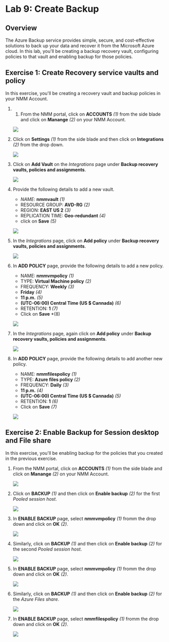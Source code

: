 # Lab 9: Create Backup

## Overview

The Azure Backup service provides simple, secure, and cost-effective solutions to back up your data and recover it from the Microsoft Azure cloud. In this lab, you'll be creating a backup recovery vault, configuring policies to that vault and enabling backup for those policies.

## Exercise 1: Create Recovery service vaults and policy

In this exercise, you'll be creating a recovery vault and backup policies in your NMM Account.

1. 1. From the NMM portal, click on **ACCOUNTS** *(1)* from the side blade and click on **Manange** *(2)* on your NMM Account.

   ![](media/2s1.png)

1. Click on **Settings** *(1)* from the side blade and then click on **Integrations** *(2)* from the drop down.
 
   ![](media/7s1.png)
   
1. Click on **Add Vault** on the *Integrations* page under **Backup recovery vaults, policies and assignments**.

   ![](media/7s2.png)
   
1. Provide the following details to add a new vault.

   * *NAME*:  **nmmvault** *(1)*
   * RESOURCE GROUP:  **AVD-RG** *(2)*
   * REGION:  **EAST US 2** *(3)*
   * REPLICATION TIME:  **Geo-redundant** *(4)*
   * click on **Save** *(5)*
   
   ![](media/7s3.png)
   
1. In the *Integrations* page, click on **Add policy** under **Backup recovery vaults, policies and assignments**.

   ![](media/7s4.png)
   
1. In **ADD POLICY** page, provide the following details to add a new policy.

   * NAME:  **nmmvmpolicy** *(1)*
   * TYPE:  **Virtual Machine policy** *(2)*
   * FREQUENCY:  **Weekly** *(3)*
   * **Friday** *(4)*
   * **11 p.m.** *(5)*
   * **(UTC-06:00) Central Time (US $ Cannada)** *(6)*
   * RETENTION:  **1** *(7)*
   * Click on **Save** *(8)
   
   ![](media/7s5.png)
   
1. In the *Integrations* page, again click on **Add policy** under **Backup recovery vaults, policies and assignments**.

   ![](media/7s4.png)
   
1. In **ADD POLICY** page, provide the following details to add another new policy.

   * NAME:  **nmmfilespolicy** *(1)*
   * TYPE:  **Azure files policy** *(2)*
   * FREQUENCY:  **Daily** *(3)*
   * **11 p.m.** *(4)*
   * **(UTC-06:00) Central Time (US $ Cannada)** *(5)*
   * RETENTION:  **1** *(6)*
   * Click on **Save** *(7)*
   
   ![](media/7ss6.png)
   
## Exercise 2: Enable Backup for Session desktop and File share

In this exercise, you'll be enabling backup for the policies that you created in the previous exercise.

1. From the NMM portal, click on **ACCOUNTS** *(1)* from the side blade and click on **Manange** *(2)* on your NMM Account.

   ![](media/2s1.png)
   
1. Click on **BACKUP** *(1)* and then click on **Enable backup** *(2)* for the first *Pooled session host*.

   ![](media/7s7.png)
   
1. In **ENABLE BACKUP** page, select **nmmvmpolicy** *(1)* fromm the drop down and click on **OK** *(2)*.

   ![](media/7s8.png)
   
1. Similarly, click on **BACKUP** *(1)* and then click on **Enable backup** *(2)* for the second *Pooled session host*.

   ![](media/7s9.png)
   
1. In **ENABLE BACKUP** page, select **nmmvmpolicy** *(1)* fromm the drop down and click on **OK** *(2)*.

   ![](media/7s10.png)
   
1. Similarly, click on **BACKUP** *(1)* and then click on **Enable backup** *(2)* for the *Azure Files share*.

   ![](media/7s11.png)
   
1. In **ENABLE BACKUP** page, select **nmmfilespolicy** *(1)* fromm the drop down and click on **OK** *(2)*. 

   ![](media/7s12.png)
